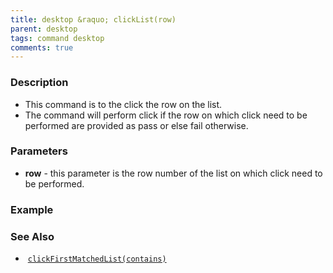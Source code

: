 ```yaml
---
title: desktop &raquo; clickList(row)
parent: desktop
tags: command desktop
comments: true
---
```


### Description

- This command is to the click the row on the list.
- The command will perform click if the row on which click need to be performed are provided as pass or else fail otherwise.

### Parameters

- **row** -  this parameter is the row number of the list on which click need to be performed.

### Example


### See Also

-  [`clickFirstMatchedList(contains)`](clickFirstMatchedList(contains))